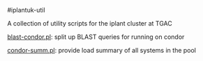#iplantuk-util

A collection of utility scripts for the iplant cluster at TGAC

[blast-condor.pl](blast-condor.md): split up BLAST queries for running on condor

[condor-summ.pl](condor-summ.md): provide load summary of all systems in the pool
